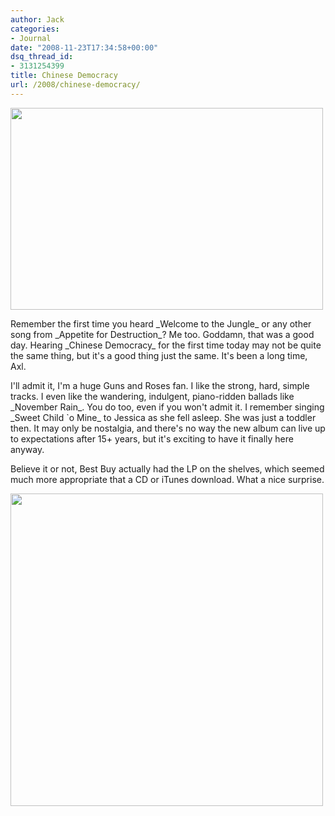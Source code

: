 ```yaml
---
author: Jack
categories:
- Journal
date: "2008-11-23T17:34:58+00:00"
dsq_thread_id:
- 3131254399
title: Chinese Democracy
url: /2008/chinese-democracy/
---
```


[<img src="/files//20081123-064nef.jpg"  alt="" title="GNR_Chinese_Democracy" width="500" height="323" class="aligncenter size-full wp-image-2766 frame" />][1]

Remember the first time you heard \_Welcome to the Jungle\_ or any other song from \_Appetite for Destruction\_? Me too. Goddamn, that was a good day. Hearing \_Chinese Democracy\_ for the first time today may not be quite the same thing, but it's a good thing just the same. It's been a long time, Axl.

I'll admit it, I'm a huge Guns and Roses fan. I like the strong, hard, simple tracks. I even like the wandering, indulgent, piano-ridden ballads like \_November Rain\_. You do too, even if you won't admit it. I remember singing \_Sweet Child \`o Mine\_ to Jessica as she fell asleep. She was just a toddler then. It may only be nostalgia, and there's no way the new album can live up to expectations after 15+ years, but it's exciting to have it finally here anyway.

Believe it or not, Best Buy actually had the LP on the shelves, which seemed much more appropriate that a CD or iTunes download. What a nice surprise.

[<img src="/files//20081123-060nef.jpg" alt="" title="20081123-060nef" width="500" height="500" class="aligncenter size-full wp-image-2767 frame" />][2]

 [1]: /files//20081123-064nef.jpg
 [2]: /files//20081123-060nef.jpg